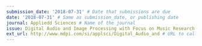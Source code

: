 ```yaml
---
submission_date: '2018-07-31' # Date that submissions are due
date: '2018-07-31' # Same as submission_date, or publishing date
journal: Appliedd Sciences # Name of the journal
issue: Digital Audio and Image Processing with Focus on Music Research # Name of this issue
ext_url: http://www.mdpi.com/si/applsci/Digital_Audio_and # URL to call for articles for this issue
---
```

